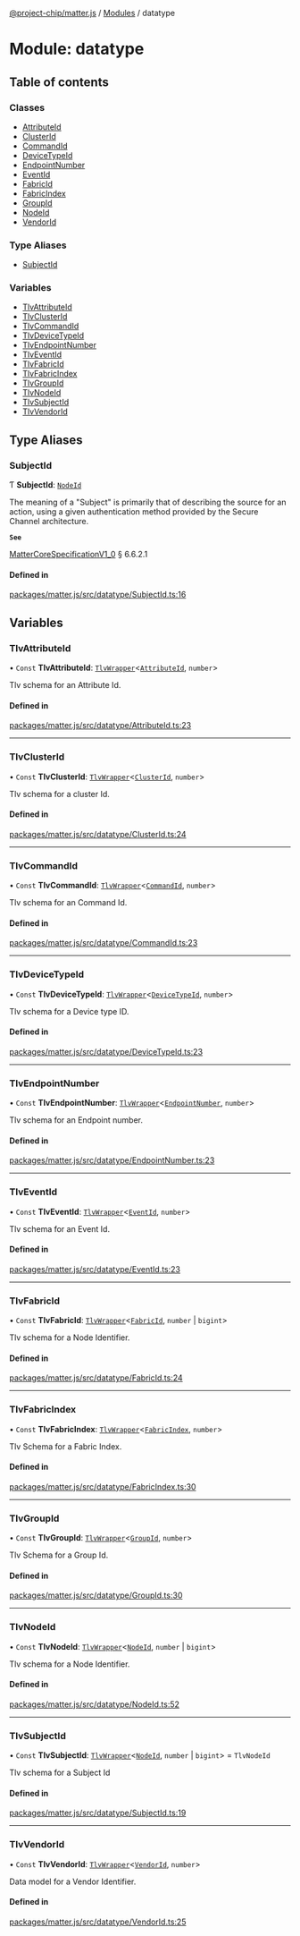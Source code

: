 [@project-chip/matter.js](../README.md) / [Modules](../modules.md) / datatype

# Module: datatype

## Table of contents

### Classes

- [AttributeId](../classes/datatype.AttributeId.md)
- [ClusterId](../classes/datatype.ClusterId.md)
- [CommandId](../classes/datatype.CommandId.md)
- [DeviceTypeId](../classes/datatype.DeviceTypeId.md)
- [EndpointNumber](../classes/datatype.EndpointNumber.md)
- [EventId](../classes/datatype.EventId.md)
- [FabricId](../classes/datatype.FabricId.md)
- [FabricIndex](../classes/datatype.FabricIndex.md)
- [GroupId](../classes/datatype.GroupId.md)
- [NodeId](../classes/datatype.NodeId.md)
- [VendorId](../classes/datatype.VendorId.md)

### Type Aliases

- [SubjectId](datatype.md#subjectid)

### Variables

- [TlvAttributeId](datatype.md#tlvattributeid)
- [TlvClusterId](datatype.md#tlvclusterid)
- [TlvCommandId](datatype.md#tlvcommandid)
- [TlvDeviceTypeId](datatype.md#tlvdevicetypeid)
- [TlvEndpointNumber](datatype.md#tlvendpointnumber)
- [TlvEventId](datatype.md#tlveventid)
- [TlvFabricId](datatype.md#tlvfabricid)
- [TlvFabricIndex](datatype.md#tlvfabricindex)
- [TlvGroupId](datatype.md#tlvgroupid)
- [TlvNodeId](datatype.md#tlvnodeid)
- [TlvSubjectId](datatype.md#tlvsubjectid)
- [TlvVendorId](datatype.md#tlvvendorid)

## Type Aliases

### SubjectId

Ƭ **SubjectId**: [`NodeId`](../classes/datatype.NodeId.md)

The meaning of a "Subject" is primarily that of describing the source for an action, using a given
authentication method provided by the Secure Channel architecture.

**`See`**

[MatterCoreSpecificationV1_0](../interfaces/spec.MatterCoreSpecificationV1_0.md) § 6.6.2.1

#### Defined in

[packages/matter.js/src/datatype/SubjectId.ts:16](https://github.com/project-chip/matter.js/blob/5bdbf8d/packages/matter.js/src/datatype/SubjectId.ts#L16)

## Variables

### TlvAttributeId

• `Const` **TlvAttributeId**: [`TlvWrapper`](../classes/tlv.TlvWrapper.md)<[`AttributeId`](../classes/datatype.AttributeId.md), `number`\>

Tlv schema for an Attribute Id.

#### Defined in

[packages/matter.js/src/datatype/AttributeId.ts:23](https://github.com/project-chip/matter.js/blob/5bdbf8d/packages/matter.js/src/datatype/AttributeId.ts#L23)

___

### TlvClusterId

• `Const` **TlvClusterId**: [`TlvWrapper`](../classes/tlv.TlvWrapper.md)<[`ClusterId`](../classes/datatype.ClusterId.md), `number`\>

Tlv schema for a cluster Id.

#### Defined in

[packages/matter.js/src/datatype/ClusterId.ts:24](https://github.com/project-chip/matter.js/blob/5bdbf8d/packages/matter.js/src/datatype/ClusterId.ts#L24)

___

### TlvCommandId

• `Const` **TlvCommandId**: [`TlvWrapper`](../classes/tlv.TlvWrapper.md)<[`CommandId`](../classes/datatype.CommandId.md), `number`\>

Tlv schema for an Command Id.

#### Defined in

[packages/matter.js/src/datatype/CommandId.ts:23](https://github.com/project-chip/matter.js/blob/5bdbf8d/packages/matter.js/src/datatype/CommandId.ts#L23)

___

### TlvDeviceTypeId

• `Const` **TlvDeviceTypeId**: [`TlvWrapper`](../classes/tlv.TlvWrapper.md)<[`DeviceTypeId`](../classes/datatype.DeviceTypeId.md), `number`\>

Tlv schema for a Device type ID.

#### Defined in

[packages/matter.js/src/datatype/DeviceTypeId.ts:23](https://github.com/project-chip/matter.js/blob/5bdbf8d/packages/matter.js/src/datatype/DeviceTypeId.ts#L23)

___

### TlvEndpointNumber

• `Const` **TlvEndpointNumber**: [`TlvWrapper`](../classes/tlv.TlvWrapper.md)<[`EndpointNumber`](../classes/datatype.EndpointNumber.md), `number`\>

Tlv schema for an Endpoint number.

#### Defined in

[packages/matter.js/src/datatype/EndpointNumber.ts:23](https://github.com/project-chip/matter.js/blob/5bdbf8d/packages/matter.js/src/datatype/EndpointNumber.ts#L23)

___

### TlvEventId

• `Const` **TlvEventId**: [`TlvWrapper`](../classes/tlv.TlvWrapper.md)<[`EventId`](../classes/datatype.EventId.md), `number`\>

Tlv schema for an Event Id.

#### Defined in

[packages/matter.js/src/datatype/EventId.ts:23](https://github.com/project-chip/matter.js/blob/5bdbf8d/packages/matter.js/src/datatype/EventId.ts#L23)

___

### TlvFabricId

• `Const` **TlvFabricId**: [`TlvWrapper`](../classes/tlv.TlvWrapper.md)<[`FabricId`](../classes/datatype.FabricId.md), `number` \| `bigint`\>

Tlv schema for a Node Identifier.

#### Defined in

[packages/matter.js/src/datatype/FabricId.ts:24](https://github.com/project-chip/matter.js/blob/5bdbf8d/packages/matter.js/src/datatype/FabricId.ts#L24)

___

### TlvFabricIndex

• `Const` **TlvFabricIndex**: [`TlvWrapper`](../classes/tlv.TlvWrapper.md)<[`FabricIndex`](../classes/datatype.FabricIndex.md), `number`\>

Tlv Schema for a Fabric Index.

#### Defined in

[packages/matter.js/src/datatype/FabricIndex.ts:30](https://github.com/project-chip/matter.js/blob/5bdbf8d/packages/matter.js/src/datatype/FabricIndex.ts#L30)

___

### TlvGroupId

• `Const` **TlvGroupId**: [`TlvWrapper`](../classes/tlv.TlvWrapper.md)<[`GroupId`](../classes/datatype.GroupId.md), `number`\>

Tlv Schema for a Group Id.

#### Defined in

[packages/matter.js/src/datatype/GroupId.ts:30](https://github.com/project-chip/matter.js/blob/5bdbf8d/packages/matter.js/src/datatype/GroupId.ts#L30)

___

### TlvNodeId

• `Const` **TlvNodeId**: [`TlvWrapper`](../classes/tlv.TlvWrapper.md)<[`NodeId`](../classes/datatype.NodeId.md), `number` \| `bigint`\>

Tlv schema for a Node Identifier.

#### Defined in

[packages/matter.js/src/datatype/NodeId.ts:52](https://github.com/project-chip/matter.js/blob/5bdbf8d/packages/matter.js/src/datatype/NodeId.ts#L52)

___

### TlvSubjectId

• `Const` **TlvSubjectId**: [`TlvWrapper`](../classes/tlv.TlvWrapper.md)<[`NodeId`](../classes/datatype.NodeId.md), `number` \| `bigint`\> = `TlvNodeId`

Tlv schema for a Subject Id

#### Defined in

[packages/matter.js/src/datatype/SubjectId.ts:19](https://github.com/project-chip/matter.js/blob/5bdbf8d/packages/matter.js/src/datatype/SubjectId.ts#L19)

___

### TlvVendorId

• `Const` **TlvVendorId**: [`TlvWrapper`](../classes/tlv.TlvWrapper.md)<[`VendorId`](../classes/datatype.VendorId.md), `number`\>

Data model for a Vendor Identifier.

#### Defined in

[packages/matter.js/src/datatype/VendorId.ts:25](https://github.com/project-chip/matter.js/blob/5bdbf8d/packages/matter.js/src/datatype/VendorId.ts#L25)
